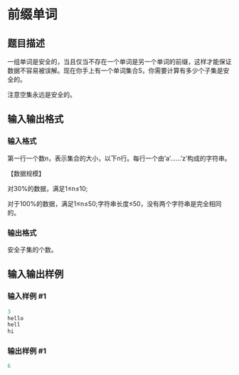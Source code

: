 # 前缀单词

## 题目描述

一组单词是安全的，当且仅当不存在一个单词是另一个单词的前缀，这样才能保证数据不容易被误解。现在你手上有一个单词集合S，你需要计算有多少个子集是安全的。

注意空集永远是安全的。

## 输入输出格式

### 输入格式

第一行一个数n，表示集合的大小，以下n行。每行一个由’a’……’z’构成的字符串。

【数据规模】

对30%的数据，满足1≤n≤10;

对于100%的数据，满足1≤n≤50;字符串长度≤50，没有两个字符串是完全相同的。

### 输出格式

安全子集的个数。

## 输入输出样例

### 输入样例 #1

```cpp
3
hello
hell
hi
```


### 输出样例 #1

```cpp
6
```


